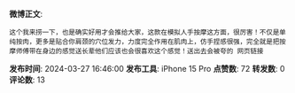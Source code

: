 **微博正文**: 
```
这个我来捞一下，也是确实好用才会推给大家，这款在模拟人手按摩这方面，很厉害！不仅是单纯按肉，更多是贴合你肩颈的穴位发力，力度完全作用在肌肉上，仿手捏感很强，完全就是把按摩师傅带在身边的感觉送长辈他们应该也会很喜欢这个感觉！送出去会被夸的 网页链接
```
**发布时间**: 2024-03-27 16:46:00
**发布工具**: iPhone 15 Pro
**点赞数**: 72
**转发数**: 0
**评论数**: 13

